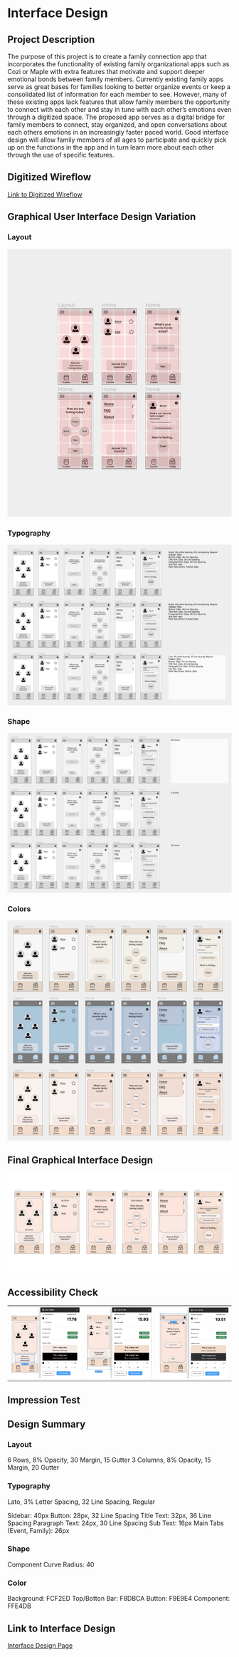 <h1>Interface Design</h1>
<h2>Project Description</h2>
The purpose of this project is to create a family connection app that incorporates the functionality of existing family organizational apps such as Cozi or Maple with extra features that motivate and support deeper emotional bonds between family members. Currently existing family apps serve as great bases for families looking to better organize events or keep a consolidated list of information for each member to see. However, many of these existing apps lack features that allow family members the opportunity to connect with each other and stay in tune with each other’s emotions even through a digitized space. The proposed app serves as a digital bridge for family members to connect, stay organized, and open conversations about each others emotions in an increasingly faster paced world. Good interface design will allow family members of all ages to participate and quickly pick up on the functions in the app and in turn learn more about each other through the use of specific features.

<h2>Digitized Wireflow</h2>
<a href="https://www.figma.com/file/TovH3HwMOyu7whBS2J3CIy/DH110Assignment6?type=design&node-id=0%3A1&t=YkLNr4qZ4VM0UQ2X-1">Link to Digitized Wireflow</a>

<h2>Graphical User Interface Design Variation</h2>
<h3>Layout</h3>
<img src="../../Media/A06/Layout.png"/>
<h3>Typography</h3>
<img src="../../Media/A06/Typography.png"/>
<h3>Shape</h3>
<img src="../../Media/A06/Shape.png"/>
<h3>Colors</h3>
<img src="../../Media/A06/Color.png"/>
<h2>Final Graphical Interface Design</h2>
<img src="../../Media/A06/FinalInterface.png"/>

<h2>Accessibility Check</h2>
<table>
  <tr>
    <td><img src="../../Media/A06/Contrast1.png"/></td>
    <td><img src="../../Media/A06/Contrast2.png"/></td>
    <td><img src="../../Media/A06/Contrast3.png"/></td>
  </tr>
</table>

<h2>Impression Test</h2>


<h2>Design Summary</h2>
<h3>Layout</h3>
6 Rows, 8% Opacity, 30 Margin, 15 Gutter
3 Columns, 8% Opacity, 15 Margin, 20 Gutter
<h3>Typography</h3>
Lato, 3% Letter Spacing, 32 Line Spacing, Regular

Sidebar: 40px
Button: 28px, 32 Line Spacing
Title Text: 32px, 36 Line Spacing
Paragraph Text: 24px, 30 Line Spacing
Sub Text: 16px
Main Tabs (Event, Family): 26px
<h3>Shape</h3>
Component Curve Radius: 40
<h3>Color</h3>
Background: FCF2ED
Top/Botton Bar: F8DBCA
Button: F9E9E4
Component: FFE4DB

<h2>Link to Interface Design</h2>
<a href="https://www.figma.com/file/TovH3HwMOyu7whBS2J3CIy/DH110Assignment6?type=design&node-id=0%3A1&t=YkLNr4qZ4VM0UQ2X-1">Interface Design Page</a>

